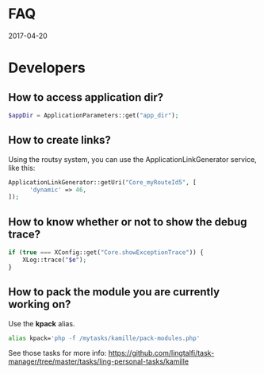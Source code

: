 FAQ
=============
2017-04-20



Developers
==============



How to access application dir?
------------------------

```php
$appDir = ApplicationParameters::get("app_dir");
```




How to create links?
------------------------

Using the routsy system, you can use the ApplicationLinkGenerator service, like this:

```php 
ApplicationLinkGenerator::getUri("Core_myRouteId5", [
      'dynamic' => 46,
]);
```


How to know whether or not to show the debug trace?
---------------------------

```php
if (true === XConfig::get("Core.showExceptionTrace")) {
    XLog::trace("$e");
}

```


How to pack the module you are currently working on?
------------------------

Use the **kpack** alias.

```bash
alias kpack='php -f /mytasks/kamille/pack-modules.php'
```

See those tasks for more info: https://github.com/lingtalfi/task-manager/tree/master/tasks/ling-personal-tasks/kamille



